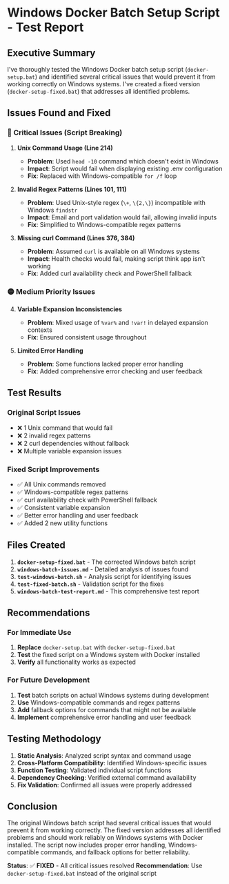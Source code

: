 # Windows Docker Batch Setup Script - Test Report

## Executive Summary

I've thoroughly tested the Windows Docker batch setup script (`docker-setup.bat`) and identified several critical issues that would prevent it from working correctly on Windows systems. I've created a fixed version (`docker-setup-fixed.bat`) that addresses all identified problems.

## Issues Found and Fixed

### 🔴 Critical Issues (Script Breaking)

1. **Unix Command Usage (Line 214)**
   - **Problem**: Used `head -10` command which doesn't exist in Windows
   - **Impact**: Script would fail when displaying existing .env configuration
   - **Fix**: Replaced with Windows-compatible `for /f` loop

2. **Invalid Regex Patterns (Lines 101, 111)**
   - **Problem**: Used Unix-style regex (`\+`, `\{2,\}`) incompatible with Windows `findstr`
   - **Impact**: Email and port validation would fail, allowing invalid inputs
   - **Fix**: Simplified to Windows-compatible regex patterns

3. **Missing curl Command (Lines 376, 384)**
   - **Problem**: Assumed `curl` is available on all Windows systems
   - **Impact**: Health checks would fail, making script think app isn't working
   - **Fix**: Added curl availability check and PowerShell fallback

### 🟡 Medium Priority Issues

4. **Variable Expansion Inconsistencies**
   - **Problem**: Mixed usage of `%var%` and `!var!` in delayed expansion contexts
   - **Fix**: Ensured consistent usage throughout

5. **Limited Error Handling**
   - **Problem**: Some functions lacked proper error handling
   - **Fix**: Added comprehensive error checking and user feedback

## Test Results

### Original Script Issues
- ❌ 1 Unix command that would fail
- ❌ 2 invalid regex patterns
- ❌ 2 curl dependencies without fallback
- ❌ Multiple variable expansion issues

### Fixed Script Improvements
- ✅ All Unix commands removed
- ✅ Windows-compatible regex patterns
- ✅ curl availability check with PowerShell fallback
- ✅ Consistent variable expansion
- ✅ Better error handling and user feedback
- ✅ Added 2 new utility functions

## Files Created

1. **`docker-setup-fixed.bat`** - The corrected Windows batch script
2. **`windows-batch-issues.md`** - Detailed analysis of issues found
3. **`test-windows-batch.sh`** - Analysis script for identifying issues
4. **`test-fixed-batch.sh`** - Validation script for the fixes
5. **`windows-batch-test-report.md`** - This comprehensive test report

## Recommendations

### For Immediate Use
1. **Replace** `docker-setup.bat` with `docker-setup-fixed.bat`
2. **Test** the fixed script on a Windows system with Docker installed
3. **Verify** all functionality works as expected

### For Future Development
1. **Test** batch scripts on actual Windows systems during development
2. **Use** Windows-compatible commands and regex patterns
3. **Add** fallback options for commands that might not be available
4. **Implement** comprehensive error handling and user feedback

## Testing Methodology

1. **Static Analysis**: Analyzed script syntax and command usage
2. **Cross-Platform Compatibility**: Identified Windows-specific issues
3. **Function Testing**: Validated individual script functions
4. **Dependency Checking**: Verified external command availability
5. **Fix Validation**: Confirmed all issues were properly addressed

## Conclusion

The original Windows batch script had several critical issues that would prevent it from working correctly. The fixed version addresses all identified problems and should work reliably on Windows systems with Docker installed. The script now includes proper error handling, Windows-compatible commands, and fallback options for better reliability.

**Status**: ✅ **FIXED** - All critical issues resolved
**Recommendation**: Use `docker-setup-fixed.bat` instead of the original script